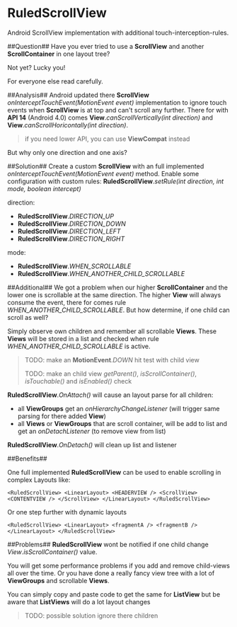 RuledScrollView
===============

Android ScrollView implementation with additional touch-interception-rules.

##Question##
Have you ever tried to use a **ScrollView** and another **ScrollContainer** in one layout tree?

Not yet? Lucky you!

For everyone else read carefully.

##Analysis##
Android updated there **ScrollView** *onInterceptTouchEvent(MotionEvent event)* implementation to ignore touch events when **ScrollView** is at top and can't scroll any further. There for with **API 14** (Android 4.0) comes **View**.*canScrollVertically(int direction)* and **View**.*canScrollHoricontally(int direction)*.

> if you need lower API, you can use **ViewCompat** instead

But why only one direction and one axis?

##Solution##
Create a custom **ScrollView** with an full implemented *onInterceptTouchEvent(MotionEvent event)* method. Enable some configuration with custom rules:
**RuledScrollView**.*setRule(int direction, int mode, boolean intercept)*

direction:
 - **RuledScrollView**.*DIRECTION_UP*
 - **RuledScrollView**.*DIRECTION_DOWN*
 - **RuledScrollView**.*DIRECTION_LEFT*
 - **RuledScrollView**.*DIRECTION_RIGHT*

mode:
 - **RuledScrollView**.*WHEN_SCROLLABLE*
 - **RuledScrollView**.*WHEN_ANOTHER_CHILD_SCROLLABLE*

##Additional##
We got a problem when our higher **ScrollContainer** and the lower one is scrollable at the same direction. The higher **View** will always consume the event, there for comes rule *WHEN_ANOTHER_CHILD_SCROLLABLE*. But how determine, if one child can scroll as well?

Simply observe own children and remember all scrollable **Views**. These **Views** will be stored in a list and checked when rule *WHEN_ANOTHER_CHILD_SCROLLABLE* is active.
> TODO: make an **MotionEvent**.*DOWN* hit test with child view
> 
> TODO: make an child view *getParent()*, *isScrollContainer()*, *isTouchable()* and *isEnabled()* check

**RuledScrollView**.*OnAttach()* will cause an layout parse for all children:
 - all **ViewGroups** get an *onHierarchyChangeListener* (will trigger same parsing for there added **View**)
 - all **Views** or **ViewGroups** that are scroll container, will be add to list and get an *onDetachListener* (to remove view from list)
 
**RuledScrollView**.*OnDetach()* will clean up list and listener

##Benefits##

One full implemented **RuledScrollView** can be used to enable scrolling in complex Layouts like:

`<RuledScrollView>
   <LinearLayout>
       <HEADERVIEW />
       <ScrollView>
         <CONTENTVIEW />
       </ScrollView>
   </LinearLayout>
</RuledScrollView>`

Or one step further with dynamic layouts

`<RuledScrollView>
   <LinearLayout>
       <fragmentA />
       <fragmentB />
   </LinearLayout>
</RuledScrollView>`

##Problems##
**RuledScrollView** wont be notified if one child change *View*.*isScrollContainer()* value.

You will get some performance problems if you add and remove child-views all over the time. Or you have done a really fancy view tree with a lot of **ViewGroups** and scrollable **Views**.

You can simply copy and paste code to get the same for **ListView** but be aware that **ListViews** will do a lot layout changes
> TODO: possible solution ignore there children